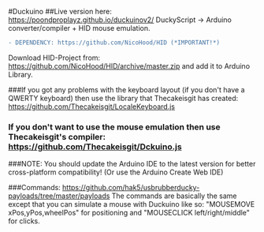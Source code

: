 #Duckuino
##Live version here: https://poondproplayz.github.io/duckuinov2/
DuckyScript -> Arduino converter/compiler + HID mouse emulation.

```diff
- DEPENDENCY: https://github.com/NicoHood/HID (*IMPORTANT!*)
```
Download HID-Project from: https://github.com/NicoHood/HID/archive/master.zip and add it to Arduino Library.

###If you got any problems with the keyboard layout (if you don't have a QWERTY keyboard) then use the library that Thecakeisgit has created: https://github.com/Thecakeisgit/LocaleKeyboard.js

### If you don't want to use the mouse emulation then use Thecakeisgit's compiler: https://github.com/Thecakeisgit/Dckuino.js

###NOTE: You should update the Arduino IDE to the latest version for better cross-platform compatibility! (Or use the Arduino Create Web IDE)

###Commands: https://github.com/hak5/usbrubberducky-payloads/tree/master/payloads
The commands are basically the same except that you can simulate a mouse with Duckuino like so:
"MOUSEMOVE xPos,yPos,wheelPos" for positioning and "MOUSECLICK left/right/middle" for clicks.

